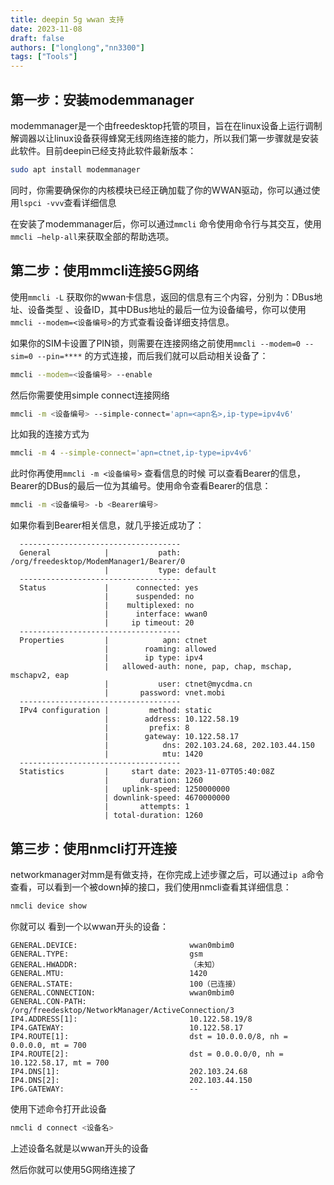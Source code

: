 ```yaml
---
title: deepin 5g wwan 支持
date: 2023-11-08
draft: false
authors: ["longlong","nn3300"]
tags: ["Tools"]
---
```


## 第一步：安装modemmanager

modemmanager是一个由freedesktop托管的项目，旨在在linux设备上运行调制解调器以让linux设备获得蜂窝无线网络连接的能力，所以我们第一步骤就是安装此软件。目前deepin已经支持此软件最新版本：

```bash
sudo apt install modemmanager
```

同时，你需要确保你的内核模块已经正确加载了你的WWAN驱动，你可以通过使用`lspci -vvv`查看详细信息

在安装了modemmanager后，你可以通过`mmcli` 命令使用命令行与其交互，使用`mmcli —help-all`来获取全部的帮助选项。

## 第二步：使用mmcli连接5G网络

使用`mmcli -L` 获取你的wwan卡信息，返回的信息有三个内容，分别为：DBus地址、设备类型 、设备ID，其中DBus地址的最后一位为设备编号，你可以使用`mmcli --modem=<设备编号>`的方式查看设备详细支持信息。

如果你的SIM卡设置了PIN锁，则需要在连接网络之前使用`mmcli --modem=0 --sim=0 --pin=****` 的方式连接，而后我们就可以启动相关设备了：

```bash
mmcli --modem=<设备编号> --enable
```

然后你需要使用simple connect连接网络

```bash
mmcli -m <设备编号> --simple-connect='apn=<apn名>,ip-type=ipv4v6'
```

比如我的连接方式为

```bash
mmcli -m 4 --simple-connect='apn=ctnet,ip-type=ipv4v6'
```

此时你再使用`mmcli -m <设备编号>` 查看信息的时候 可以查看Bearer的信息，Bearer的DBus的最后一位为其编号。使用命令查看Bearer的信息：

```bash
mmcli -m <设备编号> -b <Bearer编号>
```

如果你看到Bearer相关信息，就几乎接近成功了：

```text
  ------------------------------------
  General            |           path: /org/freedesktop/ModemManager1/Bearer/0
                     |           type: default
  ------------------------------------
  Status             |      connected: yes
                     |      suspended: no
                     |    multiplexed: no
                     |      interface: wwan0
                     |     ip timeout: 20
  ------------------------------------
  Properties         |            apn: ctnet
                     |        roaming: allowed
                     |        ip type: ipv4
                     |   allowed-auth: none, pap, chap, mschap, mschapv2, eap
                     |           user: ctnet@mycdma.cn
                     |       password: vnet.mobi
  ------------------------------------
  IPv4 configuration |         method: static
                     |        address: 10.122.58.19
                     |         prefix: 8
                     |        gateway: 10.122.58.17
                     |            dns: 202.103.24.68, 202.103.44.150
                     |            mtu: 1420
  ------------------------------------
  Statistics         |     start date: 2023-11-07T05:40:08Z
                     |       duration: 1260
                     |   uplink-speed: 1250000000
                     | downlink-speed: 4670000000
                     |       attempts: 1
                     | total-duration: 1260

```

## 第三步：使用nmcli打开连接

networkmanager对mm是有做支持，在你完成上述步骤之后，可以通过`ip a`命令查看，可以看到一个被down掉的接口，我们使用nmcli查看其详细信息：

```bash
nmcli device show
```

你就可以 看到一个以wwan开头的设备：

```text
GENERAL.DEVICE:                         wwan0mbim0
GENERAL.TYPE:                           gsm
GENERAL.HWADDR:                         （未知）
GENERAL.MTU:                            1420
GENERAL.STATE:                          100（已连接）
GENERAL.CONNECTION:                     wwan0mbim0
GENERAL.CON-PATH:                       /org/freedesktop/NetworkManager/ActiveConnection/3
IP4.ADDRESS[1]:                         10.122.58.19/8
IP4.GATEWAY:                            10.122.58.17
IP4.ROUTE[1]:                           dst = 10.0.0.0/8, nh = 0.0.0.0, mt = 700
IP4.ROUTE[2]:                           dst = 0.0.0.0/0, nh = 10.122.58.17, mt = 700
IP4.DNS[1]:                             202.103.24.68
IP4.DNS[2]:                             202.103.44.150
IP6.GATEWAY:                            --

```

使用下述命令打开此设备

```bash
nmcli d connect <设备名>
```

上述设备名就是以wwan开头的设备

然后你就可以使用5G网络连接了
